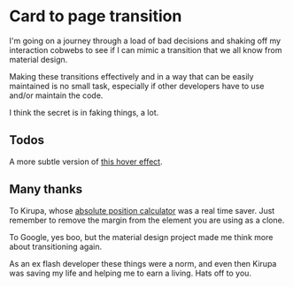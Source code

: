 Card to page transition
=======================

I'm going on a journey through a load of bad decisions and shaking off my interaction cobwebs
to see if I can mimic a transition that we all know from material design.

Making these transitions effectively and in a way that can be easily maintained is no
small task, especially if other developers have to use and/or maintain the code.

I think the secret is in faking things, a lot.

## Todos
A more subtle version of [this hover effect](https://codepen.io/wifeo/pen/qzwkb).

## Many thanks

To Kirupa, whose [absolute position calculator](https://www.kirupa.com/html5/get_element_position_using_javascript.htm)
was a real time saver. Just remember to remove the margin from the element you are using as a clone.

To Google, yes boo, but the material design project made me think more about transitioning again.

As an ex flash developer these things were a norm, and even then Kirupa was saving my life and helping
me to earn a living. Hats off to you.
